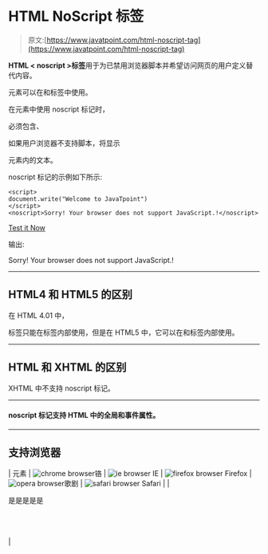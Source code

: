 # HTML NoScript 标签

> 原文:[https://www.javatpoint.com/html-noscript-tag](https://www.javatpoint.com/html-noscript-tag)

**HTML < noscript >标签**用于为已禁用浏览器脚本并希望访问网页的用户定义替代内容。

<noscript>元素可以在和标签中使用。</noscript>

在元素中使用 noscript 标记时，

<noscript>必须包含<link/>、<style>和&lt;meta&gt;标记。&lt;/root&gt;</style></noscript>

如果用户浏览器不支持脚本，将显示

<noscript>元素内的文本。</noscript>

noscript 标记的示例如下所示:

```
<script>
document.write("Welcome to JavaTpoint")
</script>
<noscript>Sorry! Your browser does not support JavaScript.!</noscript>

```

[Test it Now](https://www.javatpoint.com/oprweb/test.jsp?filename=htmlnoscripttag1)

输出:

<noscript>Sorry! Your browser does not support JavaScript.!</noscript>

* * *

## HTML4 和 HTML5 的区别

在 HTML 4.01 中，

<noscript>标签只能在标签内部使用，但是在 HTML5 中，它可以在和标签内部使用。</noscript>

* * *

## HTML 和 XHTML 的区别

XHTML 中不支持 noscript 标记。

* * *

#### noscript 标记支持 HTML 中的全局和事件属性。

* * *

## 支持浏览器

| 元素 | ![chrome browser](../Images/4fbdc93dc2016c5049ed108e7318df19.png)铬 | ![ie browser](../Images/83dd23df1fe8373fd5bf054b2c1dd88b.png) IE | ![firefox browser](../Images/4f001fff393888a8a807ed29b28145d1.png) Firefox | ![opera browser](../Images/6cad4a592cc69a052056a0577b4aac65.png)歌剧 | ![safari browser](../Images/a0f6a9711a92203c5dc5c127fe9c9fca.png) Safari |
| 

<noscript></td><td>是</td><td>是</td><td>是</td><td>是</td><td>是</td></tr> </table> <br/><br/> <br/><br/> </body> </html></noscript>

 |